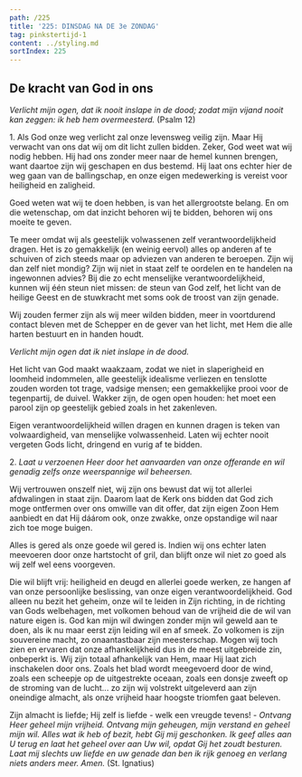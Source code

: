 ```yaml
---
path: /225
title: '225: DINSDAG NA DE 3e ZONDAG'
tag: pinkstertijd-1
content: ../styling.md
sortIndex: 225
---
```


## De kracht van God in ons

_Verlicht mijn ogen, dat ik nooit inslape in de dood; zodat mijn vijand nooit kan zeggen: ik heb hem overmeesterd._ (Psalm 12)

1\. Als God onze weg verlicht zal onze levensweg veilig zijn. Maar Hij verwacht van ons dat wij om dit licht zullen bidden. Zeker, God weet wat wij nodig hebben. Hij had ons zonder meer naar de hemel kunnen brengen, want daartoe zijn wij geschapen en dus bestemd. Hij laat ons echter hier de weg gaan van de ballingschap, en onze eigen medewerking is vereist voor heiligheid en zaligheid.

Goed weten wat wij te doen hebben, is van het allergrootste belang. En om die wetenschap, om dat inzicht behoren wij te bidden, behoren wij ons moeite te geven.

Te meer omdat wij als geestelijk volwassenen zelf verantwoordelijkheid dragen. Het is zo gemakkelijk (en weinig eervol) alles op anderen af te schuiven of zich steeds maar op adviezen van anderen te beroepen. Zijn wij dan zelf niet mondig? Zijn wij niet in staat zelf te oordelen en te handelen na ingewonnen advies? Bij die zo echt menselijke verantwoordelijkheid, kunnen wij één steun niet missen: de steun van God zelf, het licht van de heilige Geest en de stuwkracht met soms ook de troost van zijn genade.

Wij zouden fermer zijn als wij meer wilden bidden, meer in voortdurend contact bleven met de Schepper en de gever van het licht, met Hem die alle harten bestuurt en in handen houdt.

_Verlicht mijn ogen dat ik niet inslape in de dood._

Het licht van God maakt waakzaam, zodat we niet in slaperigheid en loomheid indommelen, alle geestelijk idealisme verliezen en tenslotte zouden worden tot trage, vadsige mensen; een gemakkelijke prooi voor de tegenpartij, de duivel. Wakker zijn, de ogen open houden: het moet een parool zijn op geestelijk gebied zoals in het zakenleven.

Eigen verantwoordelijkheid willen dragen en kunnen dragen is teken van volwaardigheid, van menselijke volwassenheid. Laten wij echter nooit vergeten Gods licht, dringend en vurig af te bidden.

2\. _Laat u verzoenen Heer door het aanvaarden van onze offerande en wil genadig zelfs onze weerspannige wil beheersen._

Wij vertrouwen onszelf niet, wij zijn ons bewust dat wij tot allerlei afdwalingen in staat zijn. Daarom laat de Kerk ons bidden dat God zich moge ontfermen over ons omwille van dit offer, dat zijn eigen Zoon Hem aanbiedt en dat Hij dáárom ook, onze zwakke, onze opstandige wil naar zich toe moge buigen.

Alles is gered als onze goede wil gered is. Indien wij ons echter laten meevoeren door onze hartstocht of gril, dan blijft onze wil niet zo goed als wij zelf wel eens voorgeven.

Die wil blijft vrij: heiligheid en deugd en allerlei goede werken, ze hangen af van onze persoonlijke beslissing, van onze eigen verantwoordelijkheid. God alleen nu bezit het geheim, onze wil te leiden in Zijn richting, in de richting van Gods welbehagen, met volkomen behoud van de vrijheid die de wil van nature eigen is. God kan mijn wil dwingen zonder mijn wil geweld aan te doen, als ik nu maar eerst zijn leiding wil en af smeek. Zo volkomen is zijn souvereine macht, zo onaantastbaar zijn meesterschap. Mogen wij toch zien en ervaren dat onze afhankelijkheid dus in de meest uitgebreide zin, onbeperkt is. Wij zijn totaal afhankelijk van Hem, maar Hij laat zich inschakelen door ons. Zoals het blad wordt meegevoerd door de wind, zoals een scheepje op de uitgestrekte oceaan, zoals een donsje zweeft op de stroming van de lucht... zo zijn wij volstrekt uitgeleverd aan zijn oneindige almacht, als onze vrijheid haar hoogste triomfen gaat beleven.

Zijn almacht is liefde; Hij zelf is liefde - welk een vreugde tevens! - _Ontvang Heer geheel mijn vrijheid. Ontvang mijn geheugen, mijn verstand en geheel mijn wil. Alles wat ik heb of bezit, hebt Gij mij geschonken. Ik geef alles aan U terug en laat het geheel over aan Uw wil, opdat Gij het zoudt besturen. Laat mij slechts uw liefde en uw genade dan ben ik rijk genoeg en verlang niets anders meer. Amen._ (St. Ignatius)
